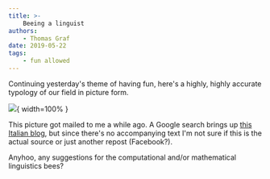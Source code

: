 ```yaml
---
title: >-
    Beeing a linguist
authors:
    - Thomas Graf
date: 2019-05-22
tags:
    - fun allowed
---
```


<!-- START_SUMMARY_BLOCK -->
Continuing yesterday's theme of having fun, here's a highly, highly accurate typology of our field in picture form.
<!-- END_SUMMARY_BLOCK -->

![]({static}/img/thomas/fun_allowed/linguistic_beeings.png){ width=100% }
 
This picture got mailed to me a while ago.
A Google search brings up [this Italian blog](https://italianol2emoltoaltro.wordpress.com/2019/04/21/2110/), but since there's no accompanying text I'm not sure if this is the actual source or just another repost (Facebook?).

Anyhoo, any suggestions for the computational and/or mathematical linguistics bees?
